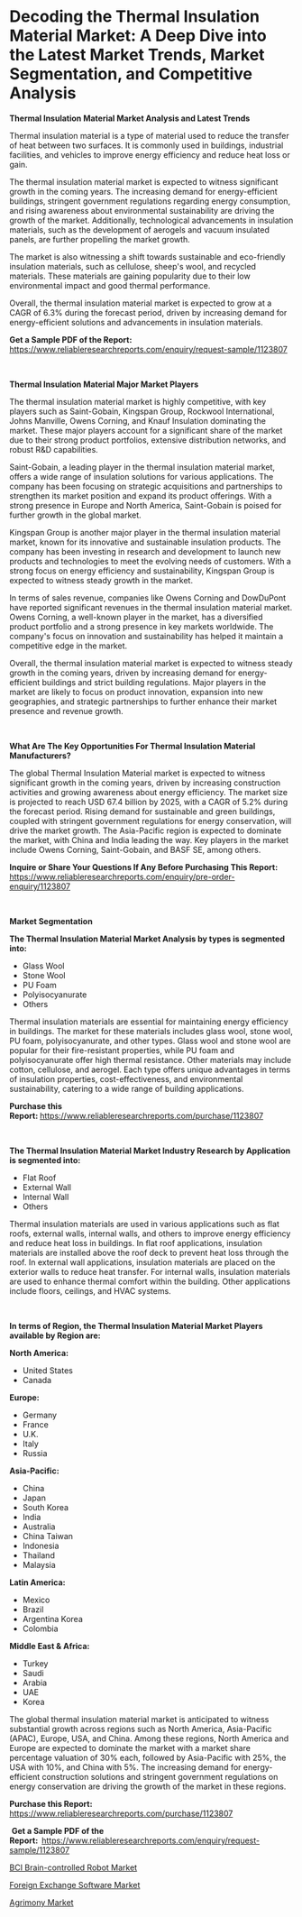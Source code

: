 <p><h1>Decoding the Thermal Insulation Material Market: A Deep Dive into the Latest Market Trends, Market Segmentation, and Competitive Analysis</h1></p><p><strong>Thermal Insulation Material Market Analysis and Latest Trends</strong></p>
<p><p>Thermal insulation material is a type of material used to reduce the transfer of heat between two surfaces. It is commonly used in buildings, industrial facilities, and vehicles to improve energy efficiency and reduce heat loss or gain.</p><p>The thermal insulation material market is expected to witness significant growth in the coming years. The increasing demand for energy-efficient buildings, stringent government regulations regarding energy consumption, and rising awareness about environmental sustainability are driving the growth of the market. Additionally, technological advancements in insulation materials, such as the development of aerogels and vacuum insulated panels, are further propelling the market growth.</p><p>The market is also witnessing a shift towards sustainable and eco-friendly insulation materials, such as cellulose, sheep's wool, and recycled materials. These materials are gaining popularity due to their low environmental impact and good thermal performance.</p><p>Overall, the thermal insulation material market is expected to grow at a CAGR of 6.3% during the forecast period, driven by increasing demand for energy-efficient solutions and advancements in insulation materials.</p></p>
<p><strong>Get a Sample PDF of the Report:&nbsp;</strong> <a href="https://www.reliableresearchreports.com/enquiry/request-sample/1123807">https://www.reliableresearchreports.com/enquiry/request-sample/1123807</a></p>
<p>&nbsp;</p>
<p><strong>Thermal Insulation Material Major Market Players</strong></p>
<p><p>The thermal insulation material market is highly competitive, with key players such as Saint-Gobain, Kingspan Group, Rockwool International, Johns Manville, Owens Corning, and Knauf Insulation dominating the market. These major players account for a significant share of the market due to their strong product portfolios, extensive distribution networks, and robust R&D capabilities.</p><p>Saint-Gobain, a leading player in the thermal insulation material market, offers a wide range of insulation solutions for various applications. The company has been focusing on strategic acquisitions and partnerships to strengthen its market position and expand its product offerings. With a strong presence in Europe and North America, Saint-Gobain is poised for further growth in the global market.</p><p>Kingspan Group is another major player in the thermal insulation material market, known for its innovative and sustainable insulation products. The company has been investing in research and development to launch new products and technologies to meet the evolving needs of customers. With a strong focus on energy efficiency and sustainability, Kingspan Group is expected to witness steady growth in the market.</p><p>In terms of sales revenue, companies like Owens Corning and DowDuPont have reported significant revenues in the thermal insulation material market. Owens Corning, a well-known player in the market, has a diversified product portfolio and a strong presence in key markets worldwide. The company's focus on innovation and sustainability has helped it maintain a competitive edge in the market.</p><p>Overall, the thermal insulation material market is expected to witness steady growth in the coming years, driven by increasing demand for energy-efficient buildings and strict building regulations. Major players in the market are likely to focus on product innovation, expansion into new geographies, and strategic partnerships to further enhance their market presence and revenue growth.</p></p>
<p>&nbsp;</p>
<p><strong>What Are The Key Opportunities For Thermal Insulation Material Manufacturers?</strong></p>
<p><p>The global Thermal Insulation Material market is expected to witness significant growth in the coming years, driven by increasing construction activities and growing awareness about energy efficiency. The market size is projected to reach USD 67.4 billion by 2025, with a CAGR of 5.2% during the forecast period. Rising demand for sustainable and green buildings, coupled with stringent government regulations for energy conservation, will drive the market growth. The Asia-Pacific region is expected to dominate the market, with China and India leading the way. Key players in the market include Owens Corning, Saint-Gobain, and BASF SE, among others.</p></p>
<p><strong>Inquire or Share Your Questions If Any Before Purchasing This Report:</strong> <a href="https://www.reliableresearchreports.com/enquiry/pre-order-enquiry/1123807">https://www.reliableresearchreports.com/enquiry/pre-order-enquiry/1123807</a></p>
<p>&nbsp;</p>
<p><strong>Market Segmentation</strong></p>
<p><strong>The Thermal Insulation Material Market Analysis by types is segmented into:</strong></p>
<p><ul><li>Glass Wool</li><li>Stone Wool</li><li>PU Foam</li><li>Polyisocyanurate</li><li>Others</li></ul></p>
<p><p>Thermal insulation materials are essential for maintaining energy efficiency in buildings. The market for these materials includes glass wool, stone wool, PU foam, polyisocyanurate, and other types. Glass wool and stone wool are popular for their fire-resistant properties, while PU foam and polyisocyanurate offer high thermal resistance. Other materials may include cotton, cellulose, and aerogel. Each type offers unique advantages in terms of insulation properties, cost-effectiveness, and environmental sustainability, catering to a wide range of building applications.</p></p>
<p><strong>Purchase this Report:&nbsp;</strong><a href="https://www.reliableresearchreports.com/purchase/1123807">https://www.reliableresearchreports.com/purchase/1123807</a></p>
<p>&nbsp;</p>
<p><strong>The Thermal Insulation Material Market Industry Research by Application is segmented into:</strong></p>
<p><ul><li>Flat Roof</li><li>External Wall</li><li>Internal Wall</li><li>Others</li></ul></p>
<p><p>Thermal insulation materials are used in various applications such as flat roofs, external walls, internal walls, and others to improve energy efficiency and reduce heat loss in buildings. In flat roof applications, insulation materials are installed above the roof deck to prevent heat loss through the roof. In external wall applications, insulation materials are placed on the exterior walls to reduce heat transfer. For internal walls, insulation materials are used to enhance thermal comfort within the building. Other applications include floors, ceilings, and HVAC systems.</p></p>
<p>&nbsp;</p>
<p><strong>In terms of Region, the Thermal Insulation Material Market Players available by Region are:</strong></p>
<p>
    <p> <strong> North America: </strong>
        <ul>
            <li>United States</li>
            <li>Canada</li>
        </ul>
        </p> 
    <p> <strong> Europe: </strong>
        <ul>
            <li>Germany</li>
            <li>France</li>
            <li>U.K.</li>
            <li>Italy</li>
            <li>Russia</li>
        </ul>
        </p> 
    <p> <strong> Asia-Pacific: </strong>
        <ul>
            <li>China</li>
            <li>Japan</li>
            <li>South Korea</li>
            <li>India</li>
            <li>Australia</li>
            <li>China Taiwan</li>
            <li>Indonesia</li>
            <li>Thailand</li>
            <li>Malaysia</li>
        </ul>
        </p> 
    <p> <strong> Latin America: </strong>
        <ul>
            <li>Mexico</li>
            <li>Brazil</li>
            <li>Argentina Korea</li>
            <li>Colombia</li>
        </ul>
        </p> 
    <p> <strong> Middle East & Africa: </strong>
        <ul>
            <li>Turkey</li>
            <li>Saudi</li>
            <li>Arabia</li>
            <li>UAE</li>
            <li>Korea</li>
        </ul>
    </p>
    </p>
<p><p>The global thermal insulation material market is anticipated to witness substantial growth across regions such as North America, Asia-Pacific (APAC), Europe, USA, and China. Among these regions, North America and Europe are expected to dominate the market with a market share percentage valuation of 30% each, followed by Asia-Pacific with 25%, the USA with 10%, and China with 5%. The increasing demand for energy-efficient construction solutions and stringent government regulations on energy conservation are driving the growth of the market in these regions.</p></p>
<p><strong>Purchase this Report: </strong><a href="https://www.reliableresearchreports.com/purchase/1123807">https://www.reliableresearchreports.com/purchase/1123807</a></p>
<p>&nbsp;<strong>Get a Sample PDF of the Report:&nbsp;&nbsp;</strong><a href="https://www.reliableresearchreports.com/enquiry/request-sample/1123807">https://www.reliableresearchreports.com/enquiry/request-sample/1123807</a></p>
<p><strong></strong></p>
<p><p><a href="https://view.publitas.com/reportprime-1/decoding-the-bci-brain-controlled-robot-market-a-deep-dive-into-the-latest-market-trends-market-segmentation-and-competitive-analysis/">BCI Brain-controlled Robot Market</a></p><p><a href="https://view.publitas.com/reportprime-1/foreign-exchange-software-market-research-report-unlocks-analysis-on-the-market-financial-status-market-size-and-market-revenue-upto-2030/">Foreign Exchange Software Market</a></p><p><a href="https://view.publitas.com/reportprime-1/agrimony-market-size-share-trends-analysis-report-by-application-regional-outlook-competitive-strategies-and-segment-forecasts-2023-2030/">Agrimony Market</a></p></p>